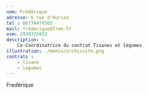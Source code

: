 ```yaml
---
nom: Frédérique
adresse: 6 rue d'Aurios
tel : 06774474565
mail: frederique@free.fr
osm: 2939725923
description: >
    Co-Coordinatrice du contrat Tisanes et légumes
illustration: ./media/archiviste.png
contrats : 
    - tisane
    - legumes
---
```


Fredérique